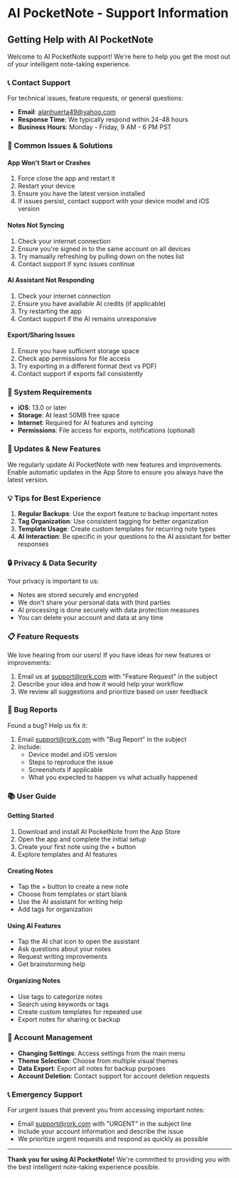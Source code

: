 # AI PocketNote - Support Information

## Getting Help with AI PocketNote

Welcome to AI PocketNote support! We're here to help you get the most out of your intelligent note-taking experience.

### 📞 Contact Support

For technical issues, feature requests, or general questions:

- **Email**: alanhuerta49@yahoo.com
- **Response Time**: We typically respond within 24-48 hours
- **Business Hours**: Monday - Friday, 9 AM - 6 PM PST

### 🔧 Common Issues & Solutions

#### **App Won't Start or Crashes**
1. Force close the app and restart it
2. Restart your device
3. Ensure you have the latest version installed
4. If issues persist, contact support with your device model and iOS version

#### **Notes Not Syncing**
1. Check your internet connection
2. Ensure you're signed in to the same account on all devices
3. Try manually refreshing by pulling down on the notes list
4. Contact support if sync issues continue

#### **AI Assistant Not Responding**
1. Check your internet connection
2. Ensure you have available AI credits (if applicable)
3. Try restarting the app
4. Contact support if the AI remains unresponsive

#### **Export/Sharing Issues**
1. Ensure you have sufficient storage space
2. Check app permissions for file access
3. Try exporting in a different format (text vs PDF)
4. Contact support if exports fail consistently

### 📱 System Requirements

- **iOS**: 13.0 or later
- **Storage**: At least 50MB free space
- **Internet**: Required for AI features and syncing
- **Permissions**: File access for exports, notifications (optional)

### 🔄 Updates & New Features

We regularly update AI PocketNote with new features and improvements. Enable automatic updates in the App Store to ensure you always have the latest version.

### 💡 Tips for Best Experience

1. **Regular Backups**: Use the export feature to backup important notes
2. **Tag Organization**: Use consistent tagging for better organization
3. **Template Usage**: Create custom templates for recurring note types
4. **AI Interaction**: Be specific in your questions to the AI assistant for better responses

### 🔒 Privacy & Data Security

Your privacy is important to us:
- Notes are stored securely and encrypted
- We don't share your personal data with third parties
- AI processing is done securely with data protection measures
- You can delete your account and data at any time

### 📋 Feature Requests

We love hearing from our users! If you have ideas for new features or improvements:
1. Email us at support@rork.com with "Feature Request" in the subject
2. Describe your idea and how it would help your workflow
3. We review all suggestions and prioritize based on user feedback

### 🐛 Bug Reports

Found a bug? Help us fix it:
1. Email support@rork.com with "Bug Report" in the subject
2. Include:
   - Device model and iOS version
   - Steps to reproduce the issue
   - Screenshots if applicable
   - What you expected to happen vs what actually happened

### 📚 User Guide

#### Getting Started
1. Download and install AI PocketNote from the App Store
2. Open the app and complete the initial setup
3. Create your first note using the + button
4. Explore templates and AI features

#### Creating Notes
- Tap the + button to create a new note
- Choose from templates or start blank
- Use the AI assistant for writing help
- Add tags for organization

#### Using AI Features
- Tap the AI chat icon to open the assistant
- Ask questions about your notes
- Request writing improvements
- Get brainstorming help

#### Organizing Notes
- Use tags to categorize notes
- Search using keywords or tags
- Create custom templates for repeated use
- Export notes for sharing or backup

### 🔄 Account Management

- **Changing Settings**: Access settings from the main menu
- **Theme Selection**: Choose from multiple visual themes
- **Data Export**: Export all notes for backup purposes
- **Account Deletion**: Contact support for account deletion requests

### 📞 Emergency Support

For urgent issues that prevent you from accessing important notes:
- Email support@rork.com with "URGENT" in the subject line
- Include your account information and describe the issue
- We prioritize urgent requests and respond as quickly as possible

---

**Thank you for using AI PocketNote!** We're committed to providing you with the best intelligent note-taking experience possible.

